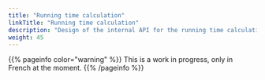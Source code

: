 ```yaml
---
title: "Running time calculation"
linkTitle: "Running time calculation"
description: "Design of the internal API for the running time calculation"
weight: 45
---
```


{{% pageinfo color="warning" %}}
This is a work in progress, only in French at the moment.
{{% /pageinfo %}}
